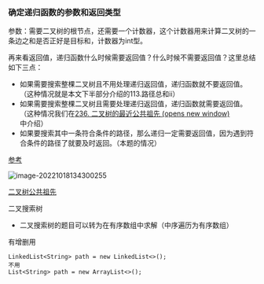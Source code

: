 ### 确定递归函数的参数和返回类型

参数：需要二叉树的根节点，还需要一个计数器，这个计数器用来计算二叉树的一条边之和是否正好是目标和，计数器为int型。

再来看返回值，递归函数什么时候需要返回值？什么时候不需要返回值？这里总结如下三点：

-   如果需要搜索整棵二叉树且不用处理递归返回值，递归函数就不要返回值。（这种情况就是本文下半部分介绍的113.路径总和ii）
-   如果需要搜索整棵二叉树且需要处理递归返回值，递归函数就需要返回值。 （这种情况我们在[236. 二叉树的最近公共祖先 (opens new window)](https://programmercarl.com/0236.二叉树的最近公共祖先.html)中介绍）
-   如果要搜索其中一条符合条件的路径，那么递归一定需要返回值，因为遇到符合条件的路径了就要及时返回。（本题的情况）

[参考](https://programmercarl.com/0112.路径总和.html#思路)

![image-20221018134300255](/Users/kuan/Library/Application%20Support/typora-user-images/image-20221018134300255.png)

[二叉树公共祖先](https://programmercarl.com/0236.二叉树的最近公共祖先.html#java)





二叉搜索树

-   二叉搜索树的题目可以转为在有序数组中求解（中序遍历为有序数组）



有增删用

```
LinkedList<String> path = new LinkedList<>();
不用
List<String> path = new ArrayList<>();
```

